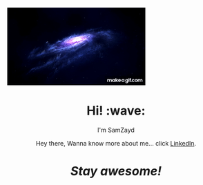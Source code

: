 ![SamZayd HTML BG gif](https://github.com/SamZayd/HTML-CSS/blob/main/readme%20file/nova.gif)
<h1 align='center'> Hi! :wave:</h1>
<p align='center'>
I'm SamZayd
</p>
<p align='center'>Hey there, Wanna know more about me... click <a href="https://www.linkedin.com/in/sadaf-khan-2a443912a/">LinkedIn</a>.</p>

<h1 align='center'><i>Stay awesome!</i></h1>
